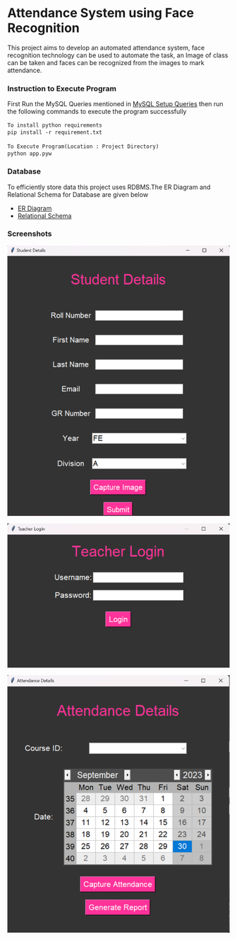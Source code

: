 # Attendance System using Face Recognition

This project aims to develop an automated attendance system, face recognition technology can be used to automate the task, an Image of class can be taken and faces can be recognized from the images to mark attendance.

### Instruction to Execute Program
First Run the MySQL Queries mentioned in [MySQL Setup Queries](./Database/MySQl%20Setup%20Queries.md) then run the following commands to execute the program successfully
```
To install python requirements
pip install -r requirement.txt

To Execute Program(Location : Project Directory)
python app.pyw
```

### Database

To efficiently store data this project uses RDBMS.The ER Diagram and Relational Schema for Database are given below
* [ER Diagram](./Database/ER%20Diagram.drawio.pdf)
* [Relational Schema](./Database/Relational%20Model.drawio.pdf) 

### Screenshots
![](./Images/Student%20Details%20Form.png)

![](./Images/Teacher%20Login.png)

![](./Images/Attendance.png)